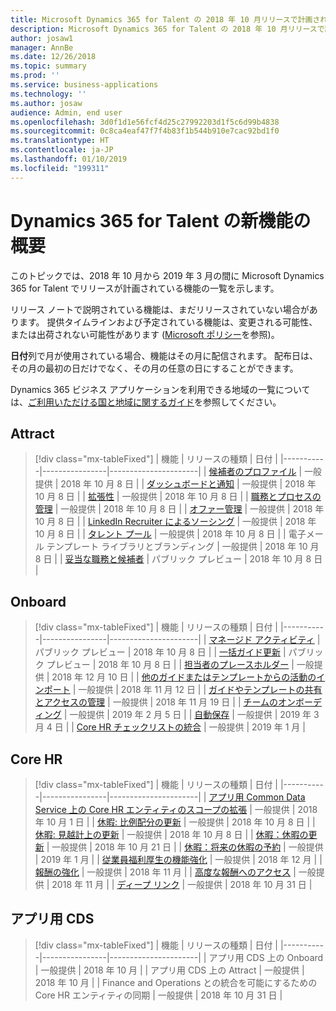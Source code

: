 ```yaml
---
title: Microsoft Dynamics 365 for Talent の 2018 年 10 月リリースで計画されている機能の概要
description: Microsoft Dynamics 365 for Talent の 2018 年 10 月リリースで計画されている機能の概要
author: josaw1
manager: AnnBe
ms.date: 12/26/2018
ms.topic: summary
ms.prod: ''
ms.service: business-applications
ms.technology: ''
ms.author: josaw
audience: Admin, end user
ms.openlocfilehash: 3d0f1d1e56fcf4d25c27992203d1f5c6d99b4838
ms.sourcegitcommit: 0c8ca4eaf47f7f4b83f1b544b910e7cac92bd1f0
ms.translationtype: HT
ms.contentlocale: ja-JP
ms.lasthandoff: 01/10/2019
ms.locfileid: "199311"
---
```

# <a name="summary-of-whats-new-in-dynamics-365-for-talent"></a>Dynamics 365 for Talent の新機能の概要

このトピックでは、2018 年 10 月から 2019 年 3 月の間に Microsoft Dynamics 365 for Talent でリリースが計画されている機能の一覧を示します。 

リリース ノートで説明されている機能は、まだリリースされていない場合があります。 提供タイムラインおよび予定されている機能は、変更される可能性、または出荷されない可能性があります ([Microsoft ポリシー](https://go.microsoft.com/fwlink/p/?linkid=2007332)を参照)。

**日付**列で月が使用されている場合、機能はその月に配信されます。 配布日は、その月の最初の日だけでなく、その月の任意の日にすることができます。
    
Dynamics 365 ビジネス アプリケーションを利用できる地域の一覧については、[ご利用いただける国と地域に関するガイド](https://aka.ms/dynamics_365_international_availability_deck)を参照してください。 


## <a name="attract"></a>Attract

> [!div class="mx-tableFixed"]
> | 機能   | リリースの種類    | 日付 |
> |-----------|----------------|----------------------|
> | [候補者のプロファイル](attract/candidate-profile.md)       |    一般提供 | 2018 年 10 月 8 日                   |
> | [ダッシュボードと通知](attract/dashboards-notifications.md)       |  一般提供 | 2018 年 10 月 8 日                  |
> | [拡張性](attract/extensibility.md)       |     一般提供            | 2018 年 10 月 8 日                   |
> | [職務とプロセスの管理](attract/job-management.md)       |  一般提供  | 2018 年 10 月 8 日                   |
> | [オファー管理](attract/offer-management.md)       | 一般提供  | 2018 年 10 月 8 日                   |
> | [LinkedIn Recruiter によるソーシング](attract/sourcing.md)       |  一般提供  | 2018 年 10 月 8 日                  |
> | [タレント プール](attract/talent-pools.md)       |   一般提供 | 2018 年 10 月 8 日                   |
> | 電子メール テンプレート ライブラリとブランディング | 一般提供  | 2018 年 10 月 8 日    |
> | [妥当な職務と候補者](attract/relevant-jobs-candidates.md)       |     パブリック プレビュー  | 2018 年 10 月 8 日       |


## <a name="onboard"></a>Onboard

> [!div class="mx-tableFixed"]
> | 機能   | リリースの種類 | 日付 |
> |-----------|----------------|----------------------|
> | [マネージド アクティビティ](onboard/managed-activities.md) | パブリック プレビュー   |   2018 年 10 月 8 日          |
> | [一括ガイド更新](onboard/bulk-guide-updates.md) | パブリック プレビュー    |      2018 年 10 月 8 日       |
> | [担当者のプレースホルダー](onboard/assignee-placeholders.md) | 一般提供 |     2018 年 12 月 10 日        |
> | [他のガイドまたはテンプレートからの活動のインポート](onboard/import.md)  | 一般提供         |    2018 年 11 月 12 日         |
> | [ガイドやテンプレートの共有とアクセスの管理](onboard/access-management.md)  | 一般提供         |    2018 年 11 月 19 日         |
> | [チームのオンボーディング](onboard/onboard-teams.md) |  一般提供    |       2019 年 2 月 5 日     |
> | [自動保存](onboard/auto-save.md) | 一般提供    |  2019 年 3 月 4 日        |
> | [Core HR チェックリストの統合](onboard/corehr-checklist-integration.md) |  一般提供   |  2019 年 1 月           |



## <a name="core-hr"></a>Core HR

> [!div class="mx-tableFixed"]
> | 機能   | リリースの種類   | 日付 |
> |-----------|----------------|----------------------|
> | [アプリ用 Common Data Service 上の Core HR エンティティのスコープの拡張](core-hr-entity-cds-apps.md) |    一般提供  | 2018 年 10 月 1 日  |
> | [休暇: 比例配分の更新](core-hr-leave-absence.md)      | 一般提供    | 2018 年 10 月 8 日  |
> | [休暇: 見越計上の更新](core-hr-leave-absence.md)      | 一般提供    | 2018 年 10 月 8 日  |
> | [休暇：休暇の更新](core-hr-leave-absence.md)      | 一般提供    | 2018 年 10 月 21 日  |
> | [休暇：将来の休暇の予約](core-hr-leave-absence.md)      | 一般提供    | 2019 年 1 月  |
> | [従業員福利厚生の機能強化](benefits-enhancements.md) |   一般提供  | 2018 年 12 月  |
> | [報酬の強化](Advanced-compensation.md) |  一般提供 | 2018 年 11 月 |
> | [高度な報酬へのアクセス](Advanced-compensation.md) |  一般提供 | 2018 年 11 月 |
> | [ディープ リンク](Talent-Deep-Links.md) |  一般提供 | 2018 年 10 月 31 日 |



## <a name="cds-for-apps"></a>アプリ用 CDS

> [!div class="mx-tableFixed"]
> | 機能   | リリースの種類    | 日付 |
> |-----------|----------------|----------------------|
> | アプリ用 CDS 上の Onboard |  一般提供  | 2018 年 10 月  |
> | アプリ用 CDS 上の Attract |  一般提供  | 2018 年 10 月  |
> | Finance and Operations との統合を可能にするための Core HR エンティティの同期 | 一般提供 | 2018 年 10 月 31 日  |
